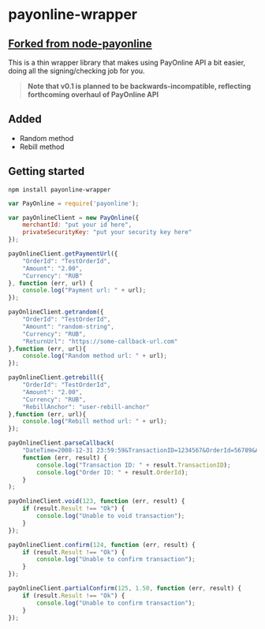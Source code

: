 payonline-wrapper
==============

## [Forked from node-payonline](https://github.com/PayOnline/node-payonline)

This is a thin wrapper library that makes using PayOnline API a bit easier, doing all the signing/checking job for you.

> **Note that v0.1 is planned to be backwards-incompatible, reflecting forthcoming overhaul of PayOnline API**

Added
---------------
 - Random method
 - Rebill method


Getting started
---------------

```
npm install payonline-wrapper
```

```js
var PayOnline = require('payonline');

var payOnlineClient = new PayOnline({
	merchantId: "put your id here",
	privateSecurityKey: "put your security key here"
});

payOnlineClient.getPaymentUrl({
	"OrderId": "TestOrderId",
	"Amount": "2.00",
	"Currency": "RUB"
}, function (err, url) {
	console.log("Payment url: " + url);
});

payOnlineClient.getrandom({
	"OrderId": "TestOrderId",
	"Amount": "random-string",
	"Currency": "RUB",
	"ReturnUrl": "https://some-callback-url.com"
},function (err, url){
	console.log("Random method url: " + url);
});

payOnlineClient.getrebill({
	"OrderId": "TestOrderId",
	"Amount": "2.00",
	"Currency": "RUB",
	"RebillAnchor": "user-rebill-anchor"
},function (err, url){
	console.log("Rebill method url: " + url);
});

payOnlineClient.parseCallback(
	"DateTime=2008-12-31 23:59:59&TransactionID=1234567&OrderId=56789&Amount=9.99&Currency=USD&SecurityKey=8e22a392a71f19a0cab54834e5ed062f",
	function (err, result) {
		console.log("Transaction ID: " + result.TransactionID);
		console.log("Order ID: " + result.OrderId);
	}
);

payOnlineClient.void(123, function (err, result) {
	if (result.Result !== "Ok") {
		console.log("Unable to void transaction");
	}
});

payOnlineClient.confirm(124, function (err, result) {
	if (result.Result !== "Ok") {
		console.log("Unable to confirm transaction");
	}
});

payOnlineClient.partialConfirm(125, 1.50, function (err, result) {
	if (result.Result !== "Ok") {
		console.log("Unable to confirm transaction");
	}
});
```
